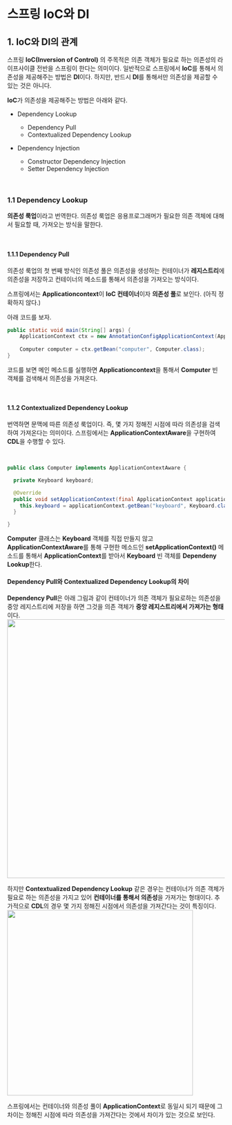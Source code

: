 # 스프링 IoC와 DI

## 1. IoC와 DI의 관계

스프링 **IoC(Inversion of Control)** 의 주목적은 의존 객체가 필요로 하는 의존성의 라이프사이클 전반을 스프링이 한다는 의미이다. 일반적으로 스프링에서 **IoC**를 통해서 의존성을 제공해주는 방법은 **DI**이다. 하지만, 반드시 **DI**를 통해서만 의존성을 제공할 수 있는 것은 아니다.

**IoC**가 의존성을 제공해주는 방법은 아래와 같다.

- Dependency Lookup
  - Dependency Pull
  - Contextualized Dependency Lookup

- Dependency Injection
  - Constructor Dependency Injection
  - Setter Dependency Injection

<br>

### 1.1 Dependency Lookup

**의존성 룩업**이라고 번역한다. 의존성 룩업은 응용프로그래머가 필요한 의존 객체에 대해서 필요할 때, 가져오는 방식을 말한다.

<br>

#### 1.1.1 Dependency Pull

의존성 룩업의 첫 번째 방식인 의존성 풀은 의존성을 생성하는 컨테이너가 **레지스트리**에 의존성을 저장하고 컨테이너의 메소드를 통해서 의존성을 가져오는 방식이다.

스프링에서는 **Applicationcontext**이 **IoC 컨테이너**이자 **의존성 풀**로 보인다. (아직 정확하지 않다.)

아래 코드를 보자.

```java
public static void main(String[] args) {
    ApplicationContext ctx = new AnnotationConfigApplicationContext(AppContext.class);
    
    Computer computer = ctx.getBean("computer", Computer.class);
}
```

코드를 보면 메인 메소드를 실행하면 **Applicationcontext**을 통해서 **Computer** 빈 객체를 검색해서 의존성을 가져온다.

<br>

#### 1.1.2 Contextualized Dependency Lookup

번역하면 문맥에 따른 의존성 룩업이다. 즉, 몇 가지 정해진 시점에 따라 의존성을 검색하여 가져온다는 의미이다. 스프링에서는 **ApplicationContextAware**을 구현하여 **CDL**을 수행할 수 있다.

<br>

```java
public class Computer implements ApplicationContextAware {

  private Keyboard keyboard;

  @Override
  public void setApplicationContext(final ApplicationContext applicationContext) throws BeansException {
    this.keyboard = applicationContext.getBean("keyboard", Keyboard.class);
  }

}
```

**Computer** 클래스는 **Keyboard** 객체를 직접 만들지 않고 **ApplicationContextAware**를 통해 구현한 메소드인 **setApplicationContext()** 메소드를 통해서 **ApplicationContext**를 받아서 **Keyboard** 빈 객체를 **Dependeny Lookup**한다.

#### Dependency Pull와 Contextualized Dependency Lookup의 차이

**Dependency Pull**은 아래 그림과 같이 컨테이너가 의존 객체가 필요로하는 의존성을 중앙 레지스트리에 저장을 하면 그것을 의존 객체가 **중앙 레지스트리에서 가져가는 형태**이다.  
<img src="https://imgur.com/BCZ8syM.png" width="600" >

하지만 **Contextualized Dependency Lookup** 같은 경우는 컨테이너가 의존 객체가 필요로 하는 의존성을 가지고 있어 **컨테이너를 통해서 의존성**을 가져가는 형태이다.
추가적으로 **CDL**의 경우 몇 가지 정해진 시점에서 의존성을 가져간다는 것이 특징이다.   
<img src="https://imgur.com/oy7swo6.png" width="430" >

스프링에서는 컨테이너와 의존성 풀이 **ApplicationContext**로 동일시 되기 때문에 그 차이는 정해진 시점에 따라 의존성을 가져간다는 것에서 차이가 있는 것으로 보인다.